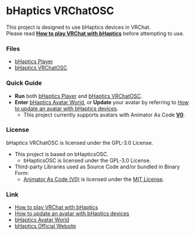 # bHaptics VRChatOSC
This project is designed to use bHaptics devices in VRChat.</br>
Please read **[How to play VRChat with bHaptics](https://bhaptics.notion.site/How-to-play-VRChat-with-bHaptics-0130853e0eaa496a8500d44546a23aca)** before attempting to use.

### Files
- [bHaptics Player](https://www.bhaptics.com/support/downloads)
- [bHaptics VRChatOSC](https://github.com/bhaptics/VRChatOSC/releases/latest/download/bHapticsOSC.exe)

### Quick Guide
- **Run** both [bHaptics Player](https://www.bhaptics.com/support/downloads) and [bHaptics VRChatOSC](https://github.com/bhaptics/VRChatOSC/releases/latest/download/bHapticsOSC.exe).
- **Enter** [bHaptics Avatar World](https://vrchat.com/home/world/wrld_7b1fed5e-50da-4263-b68a-81344fab1ac7), or **Update** your avatar by referring to [How to update an avatar with bHaptics devices](https://bhaptics.notion.site/How-to-upload-an-avatar-with-bHaptics-devices-c0479c68b8984b9d9048423b8c44f503).
  - This project currently supports avatars with Animator As Code **<u>V0</u>**.

### License
bHaptics VRChatOSC is licensed under the GPL-3.0 License. 
- This project is based on bHapticsOSC.
  - bHapticsOSC is licensed under the GPL-3.0 License.
- Third-party Libraries used as Source Code and/or bundled in Binary Form:
  - [Animator As Code (V0)](https://github.com/hai-vr/av3-animator-as-code/tree/main) is licensed under the [MIT License](https://github.com/hai-vr/av3-animator-as-code/blob/main/LICENSE).

### Link
- [How to play VRChat with bHaptics](https://bhaptics.notion.site/How-to-play-VRChat-with-bHaptics-0130853e0eaa496a8500d44546a23aca)
- [How to update an avatar with bHaptics devices](https://bhaptics.notion.site/How-to-upload-an-avatar-with-bHaptics-devices-c0479c68b8984b9d9048423b8c44f503)
- [bHaptics Avatar World](https://vrchat.com/home/world/wrld_7b1fed5e-50da-4263-b68a-81344fab1ac7)
- [bHaptics Official Website](https://www.bhaptics.com)
